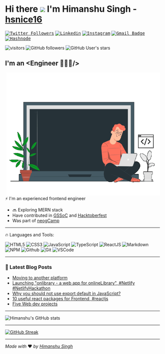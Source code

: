 # Hi there <img src="https://media.giphy.com/media/hvRJCLFzcasrR4ia7z/giphy.gif" width="40px"> I'm Himanshu Singh - [hsnice16][linkedin] 
 
<!-- Social -->

<kbd>[![Twitter Followers](https://img.shields.io/twitter/follow/hsnice16?color=1DA1F2&logo=twitter&style=flat)](https://twitter.com/intent/follow?original_referer=https%3A%2F%2Fgithub.com%2Fhsnice16&screen_name=hsnice16)</kbd>
<kbd>[![Linkedin](https://img.shields.io/badge/-hsnice16-blue?style=flat&logo=linkedin&logoColor=white&link=https://www.linkedin.com/in/hsnice16/)](https://www.linkedin.com/in/hsnice16/)</kbd>
<kbd>[![Instagram](https://img.shields.io/badge/-hsnice16-purple?style=flat&logo=instagram&logoColor=white&link=https://instagram.com/hsnice16/)](https://instagram.com/hsnice16)</kbd>
<kbd>[![Gmail Badge](https://img.shields.io/badge/-hsnice16@gmail.com-c14438?style=flat&logo=gmail&logoColor=white&link=mailto:hsnice16@gmail.com)](mailto:hsnice16@gmail.com)</kbd>
<kbd>[![Hashnode](https://img.shields.io/badge/-himanshu's%20blog-2962FF?logo=hashnode&logoColor=white)](https://dynamicprogrammer.hashnode.dev/)</kbd>

<!-- Github Profile -->
![visitors](https://visitor-badge.glitch.me/badge?page_id=hsnice16.hsnice16)
![GitHub followers](https://img.shields.io/github/followers/hsnice16?style=social)
![GitHub User's stars](https://img.shields.io/github/stars/hsnice16?affiliations=OWNER%2CCOLLABORATOR%2CORGANIZATION_MEMBER&style=social)

## I'm an <Engineer 🧑🏻‍💻/> 

<div align="top">
  <img align="right" src="home_anime.gif" width="500" height="400" />
</div>

⚡ I'm an experienced frontend engineer
- 🔜 Exploring MERN stack
- Have contributed in [GSSoC](https://gssoc.girlscript.tech/) and [Hacktoberfest](https://hacktoberfest.com/)
- Was part of [neogCamp](https://neog.camp/)

---

🔥 Languages and Tools:
  
![HTML5](https://img.shields.io/badge/-HTML5-E34F26?logo=html5&logoColor=white)
![CSS3](https://img.shields.io/badge/-CSS3-1572B6?logo=css3&logoColor=white)
![JavaScript](https://img.shields.io/badge/JavaScript-323330?style=flat&logo=javascript&logoColor=F7DF1E)
![TypeScript](https://img.shields.io/badge/TypeScript-007ACC?style=flat&logo=typescript&logoColor=white)
![ReactJS](https://img.shields.io/badge/ReactJS-20232A?style=flat&logo=react&logoColor=61DAFB)
![Markdown](https://img.shields.io/badge/-Markdown-181717?logo=markdown&logoColor=white)
![NPM](https://img.shields.io/badge/-npm-CB3837?logo=npm&logoColor=white)
![Github](https://img.shields.io/badge/-Github-181717?logo=github&logoColor=white)
![Git](https://img.shields.io/badge/-Git-F05032?logo=git&logoColor=white)
![VSCode](https://img.shields.io/badge/-Visual%20Studio%20Code-0078d7?logo=visualstudiocode&logoColor=white)

---

### 📕 Latest Blog Posts

<!-- BLOG-POST-LIST:START -->
- [Moving to another platform](https://dynamicprogrammer.hashnode.dev/moving-to-another-platform)
- [Launching &quot;onlibrary - a web app for onlineLibrary&quot;, #Netlify #NetlifyHackathon](https://dynamicprogrammer.hashnode.dev/onlibrary-a-web-app-for-onlinelibrary)
- [Why you should not use export default in JavaScript?](https://dynamicprogrammer.hashnode.dev/why-you-should-not-use-export-default-in-javascript)
- [10 useful react packages for Frontend, #reactjs](https://dynamicprogrammer.hashnode.dev/10-useful-react-packages-for-frontend-reactjs)
- [Five Web dev projects](https://dynamicprogrammer.hashnode.dev/five-web-dev-projects)
<!-- BLOG-POST-LIST:END -->

---

![Himanshu's GitHub stats](https://github-readme-stats.vercel.app/api?username=hsnice16&hide=issues,contribs&show_icons=true&theme=radical)

---

[![GitHub Streak](http://github-readme-streak-stats.herokuapp.com?user=hsnice16&theme=radical&date_format=M%20j%5B%2C%20Y%5D)](https://git.io/streak-stats)

---

*Made with* ♥️ *by [Himanshu Singh][linkedin]*

[twitter]: https://twitter.com/hsnice16
[instagram]: https://instagram.com/hsnice16
[linkedin]: https://www.linkedin.com/in/hsnice16/
[blog]: https://dynamicprogrammer.hashnode.dev
